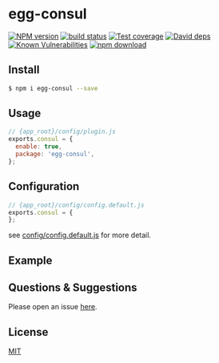 # egg-consul

[![NPM version][npm-image]][npm-url]
[![build status][travis-image]][travis-url]
[![Test coverage][codecov-image]][codecov-url]
[![David deps][david-image]][david-url]
[![Known Vulnerabilities][snyk-image]][snyk-url]
[![npm download][download-image]][download-url]

[npm-image]: https://img.shields.io/npm/v/egg-consul.svg?style=flat-square
[npm-url]: https://npmjs.org/package/egg-consul
[travis-image]: https://img.shields.io/travis/eggjs/egg-consul.svg?style=flat-square
[travis-url]: https://travis-ci.org/eggjs/egg-consul
[codecov-image]: https://img.shields.io/codecov/c/github/eggjs/egg-consul.svg?style=flat-square
[codecov-url]: https://codecov.io/github/eggjs/egg-consul?branch=master
[david-image]: https://img.shields.io/david/eggjs/egg-consul.svg?style=flat-square
[david-url]: https://david-dm.org/eggjs/egg-consul
[snyk-image]: https://snyk.io/test/npm/egg-consul/badge.svg?style=flat-square
[snyk-url]: https://snyk.io/test/npm/egg-consul
[download-image]: https://img.shields.io/npm/dm/egg-consul.svg?style=flat-square
[download-url]: https://npmjs.org/package/egg-consul

<!--
Description here.
-->

## Install

```bash
$ npm i egg-consul --save
```

## Usage

```js
// {app_root}/config/plugin.js
exports.consul = {
  enable: true,
  package: 'egg-consul',
};
```

## Configuration

```js
// {app_root}/config/config.default.js
exports.consul = {
};
```

see [config/config.default.js](config/config.default.js) for more detail.

## Example

<!-- example here -->

## Questions & Suggestions

Please open an issue [here](https://github.com/eggjs/egg/issues).

## License

[MIT](LICENSE)
